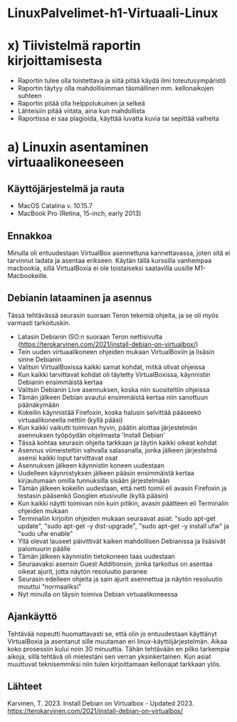 # LinuxPalvelimet-h1-Virtuaali-Linux

# x) Tiivistelmä raportin kirjoittamisesta

- Raportin tulee olla toistettava ja siitä pitää käydä ilmi toteutusympäristö
- Raportin täytyy olla mahdollisimman täsmällinen mm. kellonaikojen suhteen
- Raportin pitää olla helppolukuinen ja selkeä
- Lähteisiin pitää viitata, aina kun mahdollista
- Raportissa ei saa plagioida, käyttää luvatta kuvia tai sepittää valheita

# a) Linuxin asentaminen virtuaalikoneeseen

## Käyttöjärjestelmä ja rauta
- MacOS Catalina v. 10.15.7
- MacBook Pro (Retina, 15-inch, early 2013)

## Ennakkoa
Minulla oli entuudestaan VirtualBox asennettuna kannettavassa, joten sitä ei tarvinnut ladata ja asentaa erikseen. Käytän tällä kurssilla vanhempaa macbookia, sillä VirtualBoxia ei ole toistaiseksi saatavilla uusille M1-Macbookeille.

## Debianin lataaminen ja asennus
Tässä tehtävässä seurasin suoraan Teron tekemiä ohjeita, ja se oli myös varmasti tarkoituskin.
- Latasin Debianin ISO:n suoraan Teron nettisivulta (https://terokarvinen.com/2021/install-debian-on-virtualbox/)
- Tein uuden virtuaalikoneen ohjeiden mukaan VirtualBoxiin ja lisäsin sinne Debianin
- Valitsin VirtualBoxissa kaikki samat kohdat, mitkä olivat ohjeissa
- Kun kaikki tarvittavat kohdat oli täytetty VirtualBoxissa, käynnistin Debianin ensimmäistä kertaa
- Valitsin Debianin Live asennuksen, koska niin suositeltiin ohjeissa
- Tämän jälkeen Debian avautui ensimmäistä kertaa niin sanottuun päänäkymään
- Kokeilin käynnistää Firefoxin, koska halusin selvittää pääseekö virtuaalikoneella nettiin (kyllä pääsi)
- Kun kaikki vaikutti toimivan hyvin, päätin aloittaa järjestelmän asennuksen työpöydän ohjelmasta 'Install Debian'
- Tässä kohtaa seurasin ohjeita tarkkaan ja täytin kaikki oikeat kohdat
- Asennus viimeisteltiin vahvalla salasanalla, jonka jälkeen järjestelmä asensi kaikki loput tarvittavat osat
- Asennuksen jälkeen käynnistin koneen uudestaan
- Uudelleen käynnistyksen jälkeen pääsin ensimmäistä kertaa kirjautumaan omilla tunnuksilla sisään järjestelmään
- Tämän jälkeen kokeilin uudestaan, että netti toimii eli avasin Firefoxin ja testasin pääsenkö Googlen etusivulle (kyllä pääsin)
- Kun kaikki näytti toimivan niin kuin pitikin, avasin päätteen eli Terminalin ohjeiden mukaan
- Terminaliin kirjoitin ohjeiden mukaan seuraavat asiat: "sudo apt-get update", "sudo apt-get -y dist-upgrade", "sudo apt-get -y install ufw" ja "sudo ufw enable"
- Yllä olevat lauseet päivittivät kaiken mahdollisen Debianissa ja lisäsivät palomuurin päälle
- Tämän jälkeen käynnistin tietokoneen taas uudestaan
- Seuraavaksi asensin Guest Additionsin, jonka tarkoitus on asentaa oikeat ajurit, jotta näytön resoluutio paranee
- Seurasin edelleen ohjeita ja sain ajurit asennettua ja näytön resoluutio muuttui "normaaliksi"
- Nyt minulla on täysin toimiva Debian virtuaalikoneessa

## Ajankäyttö
Tehtävää nopeutti huomattavasti se, että olin jo entuudestaan käyttänyt VirtualBoxia ja asentanut sille muutaman eri linux-käyttöjärjestelmän. Aikaa koko prosessiin kului noin 30 minuuttia. Tähän tehtävään en pilko tarkempia aikoja, sillä tehtävä oli mielestäni sen verran yksinkertainen. Kun asiat muuttuvat teknisemmiksi niin tulen kirjoittamaan kellonajat tarkkaan ylös.

## Lähteet
Karvinen, T. 2023. Install Debian on Virtualbox - Updated 2023. https://terokarvinen.com/2021/install-debian-on-virtualbox/








